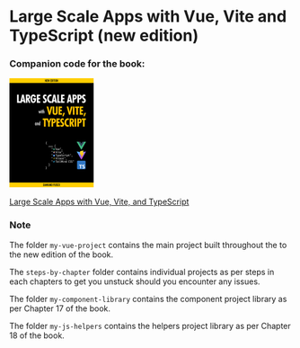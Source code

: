 # Large Scale Apps with Vue, Vite and TypeScript (new edition)

### Companion code for the book:

<img src="readme-images/vue-vite-typescript-300.png" width="150px" /> 

[Large Scale Apps with Vue, Vite, and TypeScript](
https://leanpub.com/vue-vite-typescript "Large Scale Apps with Svelte and TypeScript")


### Note

The folder `my-vue-project` contains the main project built throughout the to the new edition of the book.

The `steps-by-chapter` folder contains individual projects as per steps in each chapters to get you unstuck should you encounter any issues.

The folder `my-component-library` contains the component project library as per Chapter 17 of the book.

The folder `my-js-helpers` contains the helpers project library as per Chapter 18 of the book.
